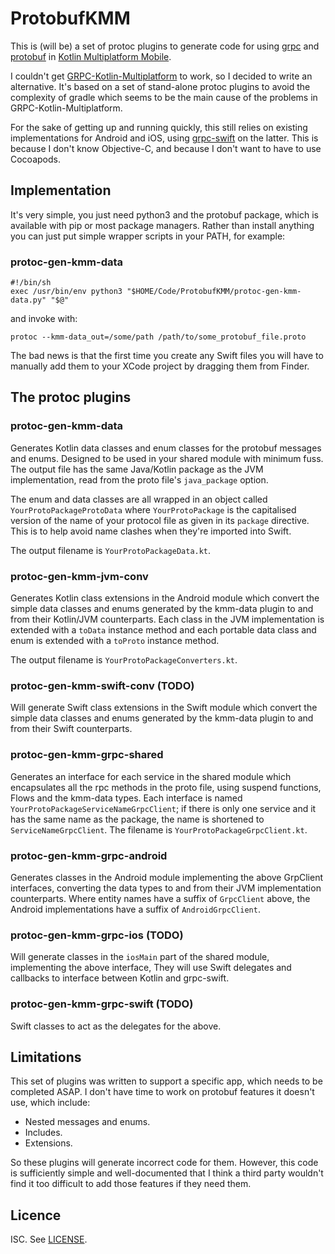 # ProtobufKMM

This is (will be) a set of protoc plugins to generate code for using
[grpc](https://grpc.io) and
[protobuf](https://developers.google.com/protocol-buffers) in
[Kotlin Multiplatform Mobile](https://kotlinlang.org/lp/mobile/).

I couldn't get
[GRPC-Kotlin-Multiplatform](https://github.com/TimOrtel/GRPC-Kotlin-Multiplatform)
to work, so I decided to write an alternative. It's based on a set of
stand-alone protoc plugins to avoid the complexity of gradle which seems to be
the main cause of the problems in GRPC-Kotlin-Multiplatform.

For the sake of getting up and running quickly, this still relies on existing
implementations for Android and iOS, using
[grpc-swift](https://github.com/grpc/grpc-swift) on the latter. This is because
I don't know Objective-C, and because I don't want to have to use Cocoapods.

## Implementation

It's very simple, you just need python3 and the protobuf package, which is
available with pip or most package managers. Rather than install anything you
can just put simple wrapper scripts in your PATH, for example:

### protoc-gen-kmm-data
```
#!/bin/sh
exec /usr/bin/env python3 "$HOME/Code/ProtobufKMM/protoc-gen-kmm-data.py" "$@"
```
and invoke with:
```
protoc --kmm-data_out=/some/path /path/to/some_protobuf_file.proto
```

The bad news is that the first time you create any Swift files you will have
to manually add them to your XCode project by dragging them from Finder.

## The protoc plugins

### protoc-gen-kmm-data

Generates Kotlin data classes and enum classes for the protobuf messages and
enums. Designed to be used in your shared module with minimum fuss. The output
file has the same Java/Kotlin package as the JVM implementation, read from the
proto file's `java_package` option.

The enum and data classes are all wrapped in an object called
`YourProtoPackageProtoData` where `YourProtoPackage` is the capitalised
version of the name of your protocol file as given in its `package` directive.
This is to help avoid name clashes when they're imported into Swift.

The output filename is `YourProtoPackageData.kt`.

### protoc-gen-kmm-jvm-conv

Generates Kotlin class extensions in the Android module which convert the
simple data classes and enums generated by the kmm-data plugin to and from
their Kotlin/JVM counterparts. Each class in the JVM implementation is extended
with a `toData` instance method and each portable data class and enum is
extended with a `toProto` instance method.

The output filename is `YourProtoPackageConverters.kt`.

### protoc-gen-kmm-swift-conv (TODO)

Will generate Swift class extensions in the Swift module which convert the
simple data classes and enums generated by the kmm-data plugin to and from
their Swift counterparts.

### protoc-gen-kmm-grpc-shared

Generates an interface for each service in the shared module which encapsulates
all the rpc methods in the proto file, using suspend functions, Flows and the
kmm-data types. Each interface is named `YourProtoPackageServiceNameGrpcClient`;
if there is only one service and it has the same name as the package, the name
is shortened to `ServiceNameGrpcClient`. The filename is
`YourProtoPackageGrpcClient.kt`.

### protoc-gen-kmm-grpc-android

Generates classes in the Android module implementing the above GrpClient
interfaces, converting the data types to and from their JVM implementation
counterparts. Where entity names have a suffix of `GrpcClient` above, the
Android implementations have a suffix of `AndroidGrpcClient`.

### protoc-gen-kmm-grpc-ios (TODO)

Will generate classes in the `iosMain` part of the shared module, implementing
the above interface, They will use Swift delegates and callbacks to interface
between Kotlin and grpc-swift.

### protoc-gen-kmm-grpc-swift (TODO)

Swift classes to act as the delegates for the above.

## Limitations

This set of plugins was written to support a specific app, which needs to be
completed ASAP. I don't have time to work on protobuf features it doesn't use,
which include:

* Nested messages and enums.
* Includes.
* Extensions.

So these plugins will generate incorrect code for them. However, this code is
sufficiently simple and well-documented that I think a third party wouldn't
find it too difficult to add those features if they need them.

## Licence

ISC. See [LICENSE](LICENSE).
